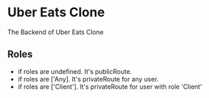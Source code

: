 # Uber Eats Clone

The Backend of Uber Eats Clone

## Roles

- if roles are undefined. It's publicRoute.
- if roles are ['Any]. It's privateRoute for any user.
- if roles are ['Client']. It's privateRoute for user with role 'Client'
